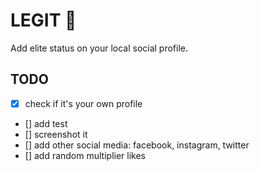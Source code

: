# LEGIT 🍰

Add elite status on your local social profile.

## TODO
- [x] check if it's your own profile
- [] add test
- [] screenshot it
- [] add other social media: facebook, instagram, twitter
- [] add random multiplier likes
